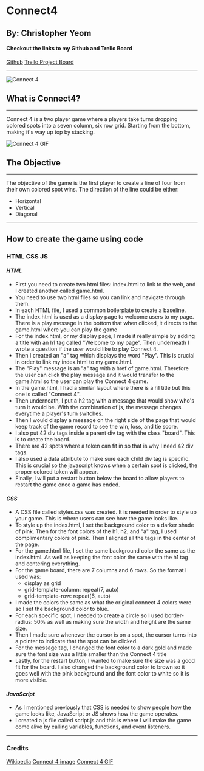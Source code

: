 # Connect4

## By: Christopher Yeom

#### Checkout the links to my Github and Trello Board

[Github](https://github.com/Cyeom97/ConnectFour_Game)
[Trello Project Board](https://trello.com/invite/b/s9xkhMOw/f2959833df3fe380ad04f3c84578a531/christopher-yeom-connect4)

---

![Connect 4](https://encrypted-tbn0.gstatic.com/images?q=tbn:ANd9GcTGaiAwhEY1OPOR-4azXRQVLdszBRXpr10BCw&usqp=CAU)

## **What is Connect4?**

---

Connect 4 is a two player game where a players take turns dropping colored spots into a seven column, six row grid. Starting from the bottom, making it's way up top by stacking.

![Connect 4 GIF](https://user-images.githubusercontent.com/39765499/56462040-26ef7080-63b4-11e9-8f5a-7f0b4dec216d.gif)

## **The Objective**

---

The objective of the game is the first player to create a line of four from their own colored spot wins. The direction of the line could be either:

- Horizontal
- Vertical
- Diagonal

---

## **How to create the game using code**

### HTML CSS JS

#### _HTML_

- First you need to create two html files: index.html to link to the web, and I created another called game.html.
- You need to use two html files so you can link and navigate through them.
- In each HTML file, I used a common boilerplate to create a baseline.
- The index.html is used as a display page to welcome users to my page. There is a play message in the bottom that when clicked, it directs to the game.html where you can play the game
- For the index.html, or my display page, I made it really simple by adding a title with an h1 tag called "Welcome to my page". Then underneath I wrote a question if the user would like to play Connect 4.
- Then I created an "a" tag which displays the word "Play". This is crucial in order to link my index.html to my game.html.
- The "Play" message is an "a" tag with a href of game.html. Therefore the user can click the play message and it would transfer to the game.html so the user can play the Connect 4 game.
- In the game.html, I had a similar layout where there is a h1 title but this one is called "Connect 4".
- Then underneath, I put a h2 tag with a message that would show who's turn it would be. With the combination of js, the message changes everytime a player's turn switches.
- Then I would display a message on the right side of the page that would keep track of the game record to see the win, loss, and tie score.
- I also put 42 div tags inside a parent div tag with the class "board". This is to create the board.
- There are 42 spots where a token can fit in so that is why I need 42 div tags.
- I also used a data attribute to make sure each child div tag is specific. This is crucial so the javascript knows when a certain spot is clicked, the proper colored token will appear.
- Finally, I will put a restart button below the board to allow players to restart the game once a game has ended.

#### _CSS_

- A CSS file called styles.css was created. It is needed in order to style up your game. This is where users can see how the game looks like.
- To style up the index.html, I set the background color to a darker shade of pink. Then for the font colors of the h1, h2, and "a" tag, I used complimentary colors of pink. Then I aligned all the tags in the center of the page.
- For the game.html file, I set the same background color the same as the index.html. As well as keeping the font color the same with the h1 tag and centering everything.
- For the game board, there are 7 columns and 6 rows. So the format I used was:
  - display as grid
  - grid-template-column: repeat(7, auto)
  - grid-template-row: repeat(6, auto)
- I made the colors the same as what the original connect 4 colors were so I set the background color to blue.
- For each specific spot, I needed to create a circle so I used border-radius: 50% as well as making sure the width and height are the same size.
- Then I made sure whenever the cursor is on a spot, the cursor turns into a pointer to indicate that the spot can be clicked.
- For the message tag, I changed the font color to a dark gold and made sure the font size was a little smaller than the Connect 4 title
- Lastly, for the restart button, I wanted to make sure the size was a good fit for the board. I also changed the background color to brown so it goes well with the pink background and the font color to white so it is more visible.

#### _JavaScript_

- As I mentioned previously that CSS is needed to show people how the game looks like, JavaScript or JS shows how the game operates.
- I created a js file called script.js and this is where I will make the game come alive by calling variables, functions, and event listeners.

---

### Credits

[Wikipedia](https://en.wikipedia.org/wiki/Connect_Four)
[Connect 4 image](https://encrypted-tbn0.gstatic.com/images?q=tbn:ANd9GcTGaiAwhEY1OPOR-4azXRQVLdszBRXpr10BCw&usqp=CAU)
[Connect 4 GIF](https://user-images.githubusercontent.com/39765499/56462040-26ef7080-63b4-11e9-8f5a-7f0b4dec216d.gif)
